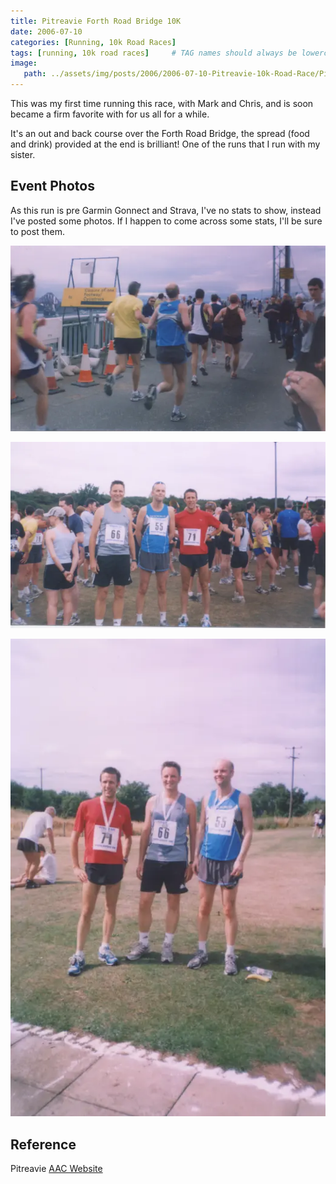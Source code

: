 ```yaml
---
title: Pitreavie Forth Road Bridge 10K
date: 2006-07-10
categories: [Running, 10k Road Races]
tags: [running, 10k road races]     # TAG names should always be lowercase
image:
   path: ../assets/img/posts/2006/2006-07-10-Pitreavie-10k-Road-Race/Pitreavie-10K-1.webp
---
```


This was my first time running this race, with Mark and Chris, and is soon became a firm favorite with for us all for a while.

It's an out and back course over the Forth Road Bridge, the spread (food and drink) provided at the end is brilliant! One of the runs that I run with my sister.

## Event Photos

As this run is pre Garmin Gonnect and Strava, I've no stats to show, instead I've posted some photos. If I happen to come across some stats, I'll be sure to post them.

![Pitreavie 10K](../assets/img/posts/2006/2006-07-10-Pitreavie-10k-Road-Race/Pitreavie-10K-2.webp)

![Pitreavie 10K](../assets/img/posts/2006/2006-07-10-Pitreavie-10k-Road-Race/Pitreavie-10K-3.webp)

![Pitreavie 10K](../assets/img/posts/2006/2006-07-10-Pitreavie-10k-Road-Race/Pitreavie-10K-4.webp)

## Reference

Pitreavie [AAC Website](https://pitreavie-aac.co.uk/)
